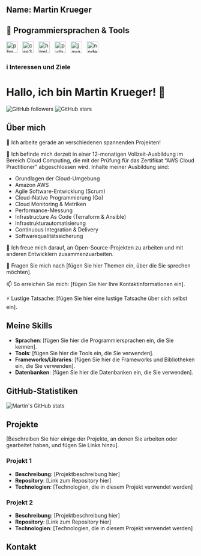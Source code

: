 ## Name: Martin Krueger


## 🧰 Programmiersprachen & Tools

<img align="left" alt="php" width="30px" style="padding-right:10px;" src="https://cdn.jsdelivr.net/gh/devicons/devicon/icons/php/php-original.svg"/>

<img align="left" alt="css3" width="30px" style="padding-right:10px;" src="https://cdn.jsdelivr.net/gh/devicons/devicon/icons/css3/css3-original.svg"/>

<img align="left" alt="html5" width="30px" style="padding-right:10px;" src="https://cdn.jsdelivr.net/gh/devicons/devicon/icons/html5/html5-original.svg"/>

<img align="left" alt="python" width="30px" style="padding-right:10px;" src="https://cdn.jsdelivr.net/gh/devicons/devicon/icons/python/python-original.svg"/>

<img align="left" alt="javascript" width="30px" style="padding-right:10px;" src="https://cdn.jsdelivr.net/gh/devicons/devicon/icons/javascript/javascript-original.svg"/>

<img align="left" alt="nodejs" width="30px" style="padding-right:10px;" src="https://cdn.jsdelivr.net/gh/devicons/devicon/icons/nodejs/nodejs-original.svg"/>


</br>
</br>

### ℹ️ Interessen und Ziele

# Hallo, ich bin Martin Krueger! 👋

![GitHub followers](https://img.shields.io/github/followers/your-github-username?style=social)
![GitHub stars](https://img.shields.io/github/stars/your-github-username?style=social)

## Über mich

🔭 Ich arbeite gerade an verschiedenen spannenden Projekten!

🌱 Ich befinde mich derzeit in einer 12-monatigen Vollzeit-Ausbildung im Bereich Cloud Computing, die mit der Prüfung für das Zertifikat “AWS Cloud Practitioner” abgeschlossen wird. Inhalte meiner Ausbildung sind:
   - Grundlagen der Cloud-Umgebung
   - Amazon AWS
   - Agile Software-Entwicklung (Scrum)
   - Cloud-Native Programmierung (Go)
   - Cloud Monitoring & Metriken
   - Performance-Messung
   - Infrastructure As Code (Terraform & Ansible)
   - Infrastrukturautomatisierung
   - Continuous Integration & Delivery
   - Softwarequalitätssicherung

👯 Ich freue mich darauf, an Open-Source-Projekten zu arbeiten und mit anderen Entwicklern zusammenzuarbeiten.

💬 Fragen Sie mich nach [fügen Sie hier Themen ein, über die Sie sprechen möchten].

📫 So erreichen Sie mich: [fügen Sie hier Ihre Kontaktinformationen ein].

⚡ Lustige Tatsache: [fügen Sie hier eine lustige Tatsache über sich selbst ein].

## Meine Skills

- **Sprachen**: [fügen Sie hier die Programmiersprachen ein, die Sie kennen].
- **Tools**: [fügen Sie hier die Tools ein, die Sie verwenden].
- **Frameworks/Libraries**: [fügen Sie hier die Frameworks und Bibliotheken ein, die Sie verwenden].
- **Datenbanken**: [fügen Sie hier die Datenbanken ein, die Sie verwenden].

## GitHub-Statistiken

![Martin's GitHub stats](https://github-readme-stats.vercel.app/api?username=your-github-username&show_icons=true&theme=radical)

## Projekte

[Beschreiben Sie hier einige der Projekte, an denen Sie arbeiten oder gearbeitet haben, und fügen Sie Links hinzu].

### Projekt 1

- **Beschreibung**: [Projektbeschreibung hier]
- **Repository**: [Link zum Repository hier]
- **Technologien**: [Technologien, die in diesem Projekt verwendet werden]

### Projekt 2

- **Beschreibung**: [Projektbeschreibung hier]
- **Repository**: [Link zum Repository hier]
- **Technologien**: [Technologien, die in diesem Projekt verwendet werden]

## Kontakt


